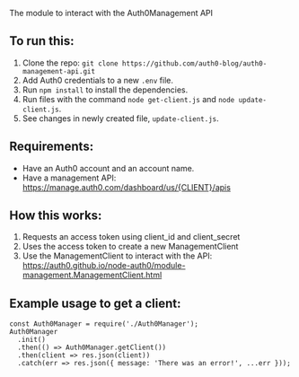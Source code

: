 The module to interact with the Auth0Management API

## To run this:

1. Clone the repo: `git clone https://github.com/auth0-blog/auth0-management-api.git`
2. Add Auth0 credentials to a new `.env` file.
3. Run `npm install` to install the dependencies.
3. Run files with the command `node get-client.js` and `node update-client.js`.
4. See changes in newly created file, `update-client.js`.

## Requirements:

- Have an Auth0 account and an account name.
- Have a management API: https://manage.auth0.com/dashboard/us/{CLIENT}/apis

## How this works:

1.  Requests an access token using client_id and client_secret
2.  Uses the access token to create a new ManagementClient
3.  Use the ManagementClient to interact with the API:
    https://auth0.github.io/node-auth0/module-management.ManagementClient.html

## Example usage to get a client:

```
const Auth0Manager = require('./Auth0Manager');
Auth0Manager
  .init()
  .then(() => Auth0Manager.getClient())
  .then(client => res.json(client))
  .catch(err => res.json({ message: 'There was an error!', ...err }));
```
